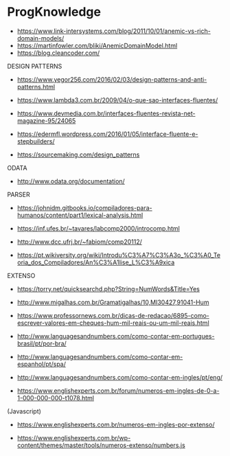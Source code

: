 # ProgKnowledge

* https://www.link-intersystems.com/blog/2011/10/01/anemic-vs-rich-domain-models/
* https://martinfowler.com/bliki/AnemicDomainModel.html
* https://blog.cleancoder.com/



DESIGN PATTERNS
- https://www.yegor256.com/2016/02/03/design-patterns-and-anti-patterns.html

- https://www.lambda3.com.br/2009/04/o-que-sao-interfaces-fluentes/

- https://www.devmedia.com.br/interfaces-fluentes-revista-net-magazine-95/24065

- https://edermfl.wordpress.com/2016/01/05/interface-fluente-e-stepbuilders/

- https://sourcemaking.com/design_patterns


ODATA
- http://www.odata.org/documentation/

PARSER
- https://johnidm.gitbooks.io/compiladores-para-humanos/content/part1/lexical-analysis.html

- https://inf.ufes.br/~tavares/labcomp2000/introcomp.html

- http://www.dcc.ufrj.br/~fabiom/comp20112/

- https://pt.wikiversity.org/wiki/Introdu%C3%A7%C3%A3o_%C3%A0_Teoria_dos_Compiladores/An%C3%A1lise_L%C3%A9xica


EXTENSO
- https://torry.net/quicksearchd.php?String=NumWords&Title=Yes

- http://www.migalhas.com.br/Gramatigalhas/10,MI30427,91041-Hum
- https://www.professornews.com.br/dicas-de-redacao/6895-como-escrever-valores-em-cheques-hum-mil-reais-ou-um-mil-reais.html

- http://www.languagesandnumbers.com/como-contar-em-portugues-brasil/pt/por-bra/
- http://www.languagesandnumbers.com/como-contar-em-espanhol/pt/spa/
- http://www.languagesandnumbers.com/como-contar-em-ingles/pt/eng/

- https://www.englishexperts.com.br/forum/numeros-em-ingles-de-0-a-1-000-000-000-t1078.html

(Javascript)
- https://www.englishexperts.com.br/numeros-em-ingles-por-extenso/

- https://www.englishexperts.com.br/wp-content/themes/master/tools/numeros-extenso/numbers.js
